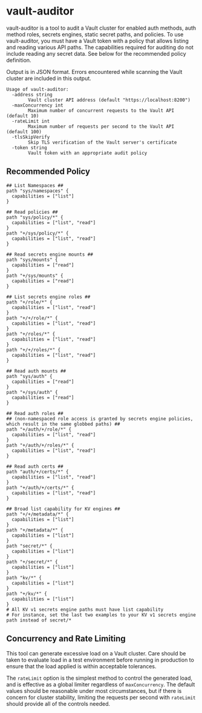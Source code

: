 # vault-auditor

vault-auditor is a tool to audit a Vault cluster for enabled auth methods, auth
method roles, secrets engines, static secret paths, and policies. To use
vault-auditor, you must have a Vault token with a policy that allows listing and
reading various API paths. The capabilities required for auditing do not include
reading any secret data. See below for the recommended policy definition.

Output is in JSON format. Errors encountered while scanning the Vault cluster
are included in this output.

```text
Usage of vault-auditor:
  -address string
    	Vault cluster API address (default "https://localhost:8200")
  -maxConcurrency int
    	Maximum number of concurrent requests to the Vault API (default 10)
  -rateLimit int
    	Maximum number of requests per second to the Vault API (default 100)
  -tlsSkipVerify
    	Skip TLS verification of the Vault server's certificate
  -token string
    	Vault token with an appropriate audit policy
```

## Recommended Policy
```text
## List Namespaces ##
path "sys/namespaces" {
  capabilities = ["list"]
}

## Read policies ##
path "sys/policy/*" {
  capabilities = ["list", "read"]
}
path "+/sys/policy/*" {
  capabilities = ["list", "read"]
}

## Read secrets engine mounts ##
path "sys/mounts" {
  capabilities = ["read"]
}
path "+/sys/mounts" {
  capabilities = ["read"]
}

## List secrets engine roles ##
path "+/role/*" {
  capabilities = ["list", "read"]
}
path "+/+/role/*" {
  capabilities = ["list", "read"]
}
path "+/roles/*" {
  capabilities = ["list", "read"]
}
path "+/+/roles/*" {
  capabilities = ["list", "read"]
}

## Read auth mounts ##
path "sys/auth" {
  capabilities = ["read"]
}
path "+/sys/auth" {
  capabilities = ["read"]
}

## Read auth roles ##
## (non-namespaced role access is granted by secrets engine policies, which result in the same globbed paths) ##
path "+/auth/+/role/*" {
  capabilities = ["list", "read"]
}
path "+/auth/+/roles/*" {
  capabilities = ["list", "read"]
}

## Read auth certs ##
path "auth/+/certs/*" {
  capabilities = ["list", "read"]
}
path "+/auth/+/certs/*" {
  capabilities = ["list", "read"]
}

## Broad list capability for KV engines ##
path "+/+/metadata/*" {
  capabilities = ["list"]
}
path "+/metadata/*" {
  capabilities = ["list"]
}
path "secret/*" {
  capabilities = ["list"]
}
path "+/secret/*" {
  capabilities = ["list"]
}
path "kv/*" {
  capabilities = ["list"]
}
path "+/kv/*" {
  capabilities = ["list"]
}
# All KV v1 secrets engine paths must have list capability
# For instance, set the last two examples to your KV v1 secrets engine path instead of secret/*
```

## Concurrency and Rate Limiting

This tool can generate excessive load on a Vault cluster. Care should be taken
to evaluate load in a test environment before running in production to ensure
that the load applied is within acceptable tolerances.

The `rateLimit` option is the simplest method to control the generated load, and
is effective as a global limiter regardless of `maxConcurrency`. The default
values should be reasonable under most circumstances, but if there is concern
for cluster stability, limiting the requests per second with `rateLimit` should
provide all of the controls needed.